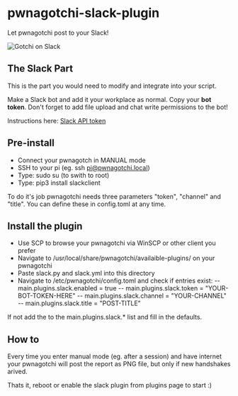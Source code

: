 # pwnagotchi-slack-plugin
Let pwnagotchi post to your Slack!

![Gotchi on Slack]("gotchi.png")

## The Slack Part
This is the part you would need to modify and integrate into your script.

Make a Slack bot and add it your workplace as normal. Copy your **bot token**. Don't forget to add file upload and chat write permissions to the bot!

Instructions here: [Slack API token](https://slack.com/help/articles/215770388-Create-and-regenerate-API-tokens) 

## Pre-install
- Connect your pwnagotch in MANUAL mode
- SSH to your pi (eg. ssh pi@pwnagotchi.local)
- Type: sudo su (to swith to root)
- Type: pip3 install slackclient

To do it's job pwnagotchi needs three parameters "token", "channel" and "title". You can define these in config.toml at any time.

## Install the plugin
- Use SCP to browse your pwnagotchi via WinSCP or other client you prefer
- Navigate to /usr/local/share/pwnagotchi/availaible-plugins/ on your pwnagotchi
- Paste slack.py and slack.yml into this directory
- Navigate to /etc/pwnagotchi/config.toml and check if entries exist:
-- main.plugins.slack.enabled = true
-- main.plugins.slack.token = "YOUR-BOT-TOKEN-HERE"
-- main.plugins.slack.channel = "YOUR-CHANNEL"
-- main.plugins.slack.title = "POST-TITLE"

If not add the to the main.plugins.slack.* list and fill in the defaults.

## How to 
Every time you enter manual mode (eg. after a session) and have internet your pwnagotchi will post the report as PNG file, but only if new handshakes arived.

Thats it, reboot or enable the slack plugin from plugins page to start :)
